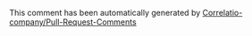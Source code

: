 This comment has been automatically generated by [Correlatio-company/Pull-Request-Comments](https://github.com/Correlatio-company/Pull-Request-Comments)